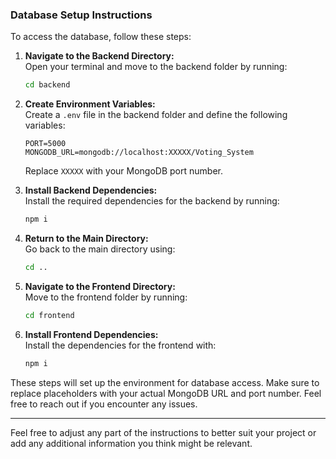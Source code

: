 ### Database Setup Instructions

To access the database, follow these steps:

1. **Navigate to the Backend Directory:**  
   Open your terminal and move to the backend folder by running:
   ```bash
   cd backend
   ```

2. **Create Environment Variables:**  
   Create a `.env` file in the backend folder and define the following variables:
   ```dotenv
   PORT=5000
   MONGODB_URL=mongodb://localhost:XXXXX/Voting_System
   ```
   Replace `XXXXX` with your MongoDB port number.

3. **Install Backend Dependencies:**  
   Install the required dependencies for the backend by running:
   ```bash
   npm i
   ```

4. **Return to the Main Directory:**  
   Go back to the main directory using:
   ```bash
   cd ..
   ```

5. **Navigate to the Frontend Directory:**  
   Move to the frontend folder by running:
   ```bash
   cd frontend
   ```

6. **Install Frontend Dependencies:**  
   Install the dependencies for the frontend with:
   ```bash
   npm i
   ```

These steps will set up the environment for database access. Make sure to replace placeholders with your actual MongoDB URL and port number. Feel free to reach out if you encounter any issues.

--- 

Feel free to adjust any part of the instructions to better suit your project or add any additional information you think might be relevant.



